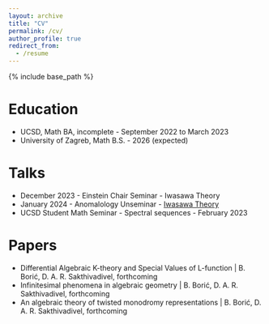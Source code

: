 ```yaml
---
layout: archive
title: "CV"
permalink: /cv/
author_profile: true
redirect_from:
  - /resume
---
```


{% include base_path %}

Education
======
* UCSD, Math BA, incomplete - September 2022 to March 2023
* University of Zagreb, Math B.S. - 2026 (expected)

Talks 
======
* December 2023 - Einstein Chair Seminar - Iwasawa Theory
* January 2024 - Anomalology Unseminar - [Iwasawa Theory](https://youtu.be/C1mpzIHOvhM)
* UCSD Student Math Seminar - Spectral sequences - February 2023

Papers
======
* Differential Algebraic K-theory and Special Values of L-function | B. Borić, D. A. R. Sakthivadivel, forthcoming
* Infinitesimal phenomena in algebraic geometry | B. Borić, D. A. R. Sakthivadivel, forthcoming
* An algebraic theory of twisted monodromy representations | B. Borić, D. A. R. Sakthivadivel, forthcoming